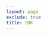 ```yaml
---
layout: page
exclude: true
title: SDK
---
```



<!--stackedit_data:
eyJoaXN0b3J5IjpbMjA1MTQwMTcxN119
-->